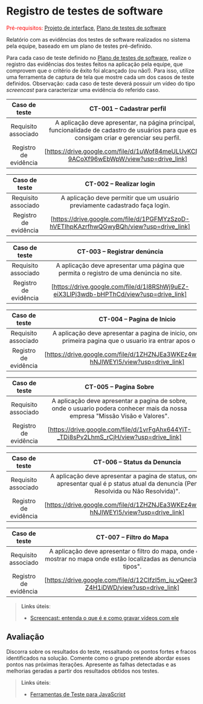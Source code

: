# Registro de testes de software

<span style="color:red">Pré-requisitos: <a href="04-Projeto-interface.md"> Projeto de interface</a></span>, <a href="07-Plano-testes-software.md"> Plano de testes de software</a>

Relatório com as evidências dos testes de software realizados no sistema pela equipe, baseado em um plano de testes pré-definido.

Para cada caso de teste definido no <a href="07-Plano-testes-software.md"> Plano de testes de software</a>, realize o registro das evidências dos testes feitos na aplicação pela equipe, que comprovem que o critério de êxito foi alcançado (ou não!). Para isso, utilize uma ferramenta de captura de tela que mostre cada um dos casos de teste definidos. Observação: cada caso de teste deverá possuir um vídeo do tipo _screencast_ para caracterizar uma evidência do referido caso.

| **Caso de teste** 	| **CT-001 – Cadastrar perfil** 	|
|:---:	|:---:	|
| Requisito associado | A aplicação deve apresentar, na página principal, a funcionalidade de cadastro de usuários para que esses consigam criar e gerenciar seu perfil. |
| Registro de evidência | [https://drive.google.com/file/d/1uWof84meULUvKCNLd-9ACoXf96wEbWpW/view?usp=drive_link]

| **Caso de teste** 	| **CT-002 – Realizar login** 	|
|:---:	|:---:	|
| Requisito associado | A aplicação deve permitir que um usuário previamente cadastrado faça login. |
| Registro de evidência | [https://drive.google.com/file/d/1PGFMYzSzoD-hVETIhpKAzrfhwQGwyBQh/view?usp=drive_link]

| **Caso de teste** 	| **CT-003 – Registrar denúncia** 	|
|:---:	|:---:	|
| Requisito associado | A aplicação deve apresentar uma página que permita o registro de uma denúncia no site. |
| Registro de evidência | [https://drive.google.com/file/d/1I8RShWj9uEZ-eiX3LIPj3wdb-bHPThCd/view?usp=drive_link]

| **Caso de teste** 	| **CT-004 – Pagina de Inicio** 	|
|:---:	|:---:	|
| Requisito associado | A aplicação deve apresentar a pagina de inicio, onde será a primeira pagina que o usuario ira entrar apos o login. |
| Registro de evidência | [https://drive.google.com/file/d/1ZHZNJEa3WKEz4wCGEigQz3-hNJIWEYl5/view?usp=drive_link]

| **Caso de teste** 	| **CT-005 – Pagina Sobre** 	|
|:---:	|:---:	|
| Requisito associado | A aplicação deve apresentar a pagina de sobre, onde o usuario podera conhecer mais da nossa empresa "Missão Visão e Valores". |
| Registro de evidência | [https://drive.google.com/file/d/1vrFgAhx644YiT-_TDi8sPv2LhmS_rCjH/view?usp=drive_link]

| **Caso de teste** 	| **CT-006 – Status da Denuncia** 	|
|:---:	|:---:	|
| Requisito associado | A aplicação deve apresentar a pagina de status, onde devera apresentar qual é p status atual da denuncia (Pendende, Resolvida ou Não Resolvida)". |
| Registro de evidência | [https://drive.google.com/file/d/1ZHZNJEa3WKEz4wCGEigQz3-hNJIWEYl5/view?usp=drive_link]

| **Caso de teste** 	| **CT-007 – Filtro do Mapa** 	|
|:---:	|:---:	|
| Requisito associado | A aplicação deve apresentar o filtro do mapa, onde devera mostrar no mapa onde estão localizadas as denuncias e seus tipos". |
| Registro de evidência | [https://drive.google.com/file/d/12CIfzI5m_iu_vQeer3WBIh2-Z4H1iDWD/view?usp=drive_link]

> **Links úteis**:
> - [Screencast: entenda o que é e como gravar vídeos com ele](https://rockcontent.com/br/blog/screencast/) 

## Avaliação

Discorra sobre os resultados do teste, ressaltando os pontos fortes e fracos identificados na solução. Comente como o grupo pretende abordar esses pontos nas próximas iterações. Apresente as falhas detectadas e as melhorias geradas a partir dos resultados obtidos nos testes.

> **Links úteis**:
> - [Ferramentas de Teste para JavaScript](https://geekflare.com/javascript-unit-testing/)
